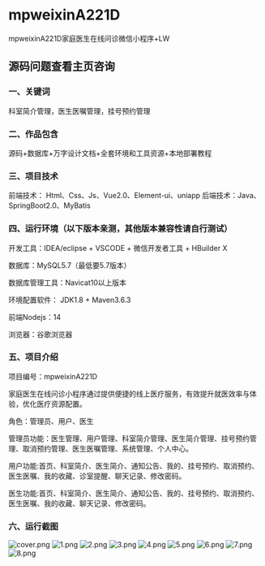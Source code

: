 # mpweixinA221D
mpweixinA221D家庭医生在线问诊微信小程序+LW
 
## 源码问题查看主页咨询

### 一、关键词
科室简介管理，医生医嘱管理，挂号预约管理

### 二、作品包含
源码+数据库+万字设计文档+全套环境和工具资源+本地部署教程

### 三、项目技术
前端技术： Html、Css、Js、Vue2.0、Element-ui、uniapp
后端技术：Java、SpringBoot2.0、MyBatis

### 四、运行环境（以下版本亲测，其他版本兼容性请自行测试）
开发工具：IDEA/eclipse  + VSCODE + 微信开发者工具 + HBuilder X

数据库：MySQL5.7（最低要5.7版本）

数据库管理工具：Navicat10以上版本

环境配置软件： JDK1.8 + Maven3.6.3

前端Nodejs：14

浏览器：谷歌浏览器

### 五、项目介绍
项目编号：mpweixinA221D

家庭医生在线问诊小程序通过提供便捷的线上医疗服务，有效提升就医效率与体验，优化医疗资源配置。

角色：管理员、用户、医生

管理员功能：医生管理、用户管理、科室简介管理、医生简介管理、挂号预约管理、取消预约管理、医生医嘱管理、系统管理、个人中心。

用户功能:首页、科室简介、医生简介、通知公告、我的、挂号预约、取消预约、医生医嘱、我的收藏、诊室提醒、聊天记录、修改密码。

医生功能:首页、科室简介、医生简介、通知公告、我的、挂号预约、取消预约、医生医嘱、我的收藏、聊天记录、修改密码。

### 六、运行截图

![cover.png](./cover.png)
![1.png](./1.png)
![2.png](./2.png)
![3.png](./3.png)
![4.png](./4.png)
![5.png](./5.png)
![6.png](./6.png)
![7.png](./7.png)
![8.png](./8.png)

